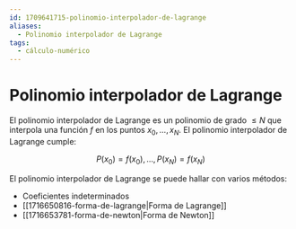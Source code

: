 ```yaml
---
id: 1709641715-polinomio-interpolador-de-lagrange
aliases:
  - Polinomio interpolador de Lagrange
tags:
  - cálculo-numérico
---
```


# Polinomio interpolador de Lagrange

El polinomio interpolador de Lagrange es un polinomio de grado $\le N$ que interpola una función $f$ en los puntos $x_0, \ldots , x_N$. El polinomio interpolador de Lagrange cumple:

$$
P(x_{0}) = f(x_{0}), \ldots, P(x_{N}) = f(x_{N})
$$

El polinomio interpolador de Lagrange se puede hallar con varios métodos:

- Coeficientes indeterminados
- [[1716650816-forma-de-lagrange|Forma de Lagrange]]
- [[1716653781-forma-de-newton|Forma de Newton]]


